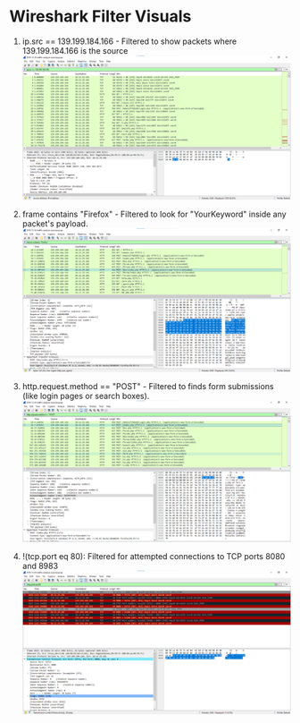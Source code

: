 # Wireshark Filter Visuals

1. ip.src == 139.199.184.166 - Filtered to show packets where 139.199.184.166 is the source 
![Wireshark Filter Example](filterexample2.png)

2. frame contains "Firefox" - Filtered to look for "YourKeyword" inside any packet's payload.
![Wireshark Filter Example](filterexample3.png)

3. http.request.method == "POST" - Filtered to finds form submissions (like login pages or search boxes).
![Wireshark Filter Example](filterexample4.png)


3. !(tcp.port eq 80): Filtered for attempted connections to TCP ports 8080 and 8983
![Wireshark Filter Example](filterexample1.png)

